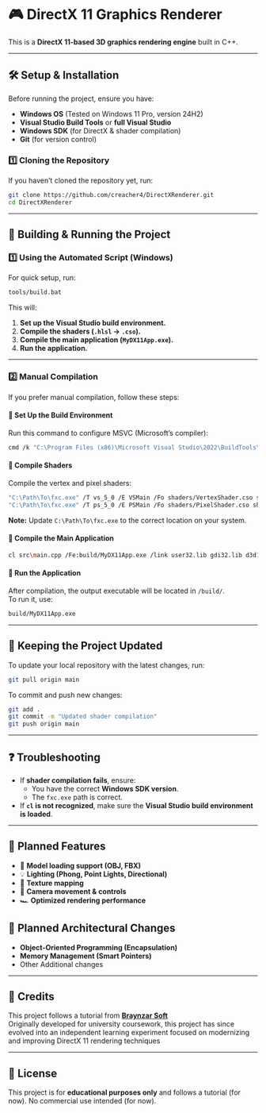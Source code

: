 # 🎮 DirectX 11 Graphics Renderer

This is a **DirectX 11-based 3D graphics rendering engine** built in C++.  

---

## 🛠 **Setup & Installation**
Before running the project, ensure you have:
- **Windows OS** (Tested on Windows 11 Pro, version 24H2)
- **Visual Studio Build Tools** or **full Visual Studio**
- **Windows SDK** (for DirectX & shader compilation)
- **Git** (for version control)

### **1️⃣ Cloning the Repository**
If you haven’t cloned the repository yet, run:

```sh
git clone https://github.com/creacher4/DirectXRenderer.git
cd DirectXRenderer
```

---

## 🚀 **Building & Running the Project**
### **1️⃣ Using the Automated Script (Windows)**
For quick setup, run:

```sh
tools/build.bat
```

This will:
1. **Set up the Visual Studio build environment.**
2. **Compile the shaders (`.hlsl` → `.cso`).**
3. **Compile the main application (`MyDX11App.exe`).**
4. **Run the application.**

---

### **2️⃣ Manual Compilation**
If you prefer manual compilation, follow these steps:

#### **🔹 Set Up the Build Environment**
Run this command to configure MSVC (Microsoft’s compiler):

```sh
cmd /k "C:\Program Files (x86)\Microsoft Visual Studio\2022\BuildTools\VC\Auxiliary\Build\vcvars64.bat"
```

#### **🔹 Compile Shaders**
Compile the vertex and pixel shaders:

```sh
"C:\Path\To\fxc.exe" /T vs_5_0 /E VSMain /Fo shaders/VertexShader.cso shaders/vertexShader.hlsl
"C:\Path\To\fxc.exe" /T ps_5_0 /E PSMain /Fo shaders/PixelShader.cso shaders/pixelShader.hlsl
```

**Note:** Update `C:\Path\To\fxc.exe` to the correct location on your system.

#### **🔹 Compile the Main Application**
```sh
cl src\main.cpp /Fe:build/MyDX11App.exe /link user32.lib gdi32.lib d3d11.lib dxgi.lib d3dcompiler.lib
```

#### **🔹 Run the Application**
After compilation, the output executable will be located in `/build/`.  
To run it, use:
```sh
build/MyDX11App.exe
```

---

## 🔄 **Keeping the Project Updated**
To update your local repository with the latest changes, run:

```sh
git pull origin main
```

To commit and push new changes:

```sh
git add .
git commit -m "Updated shader compilation"
git push origin main
```

---

## ❓ **Troubleshooting**
- If **shader compilation fails**, ensure:
  - You have the correct **Windows SDK version**.
  - The `fxc.exe` path is correct.
- If **`cl` is not recognized**, make sure the **Visual Studio build environment is loaded**.

---

## 🔮 **Planned Features**
- 🌟 **Model loading support (OBJ, FBX)**
- 💡 **Lighting (Phong, Point Lights, Directional)**
- 🎨 **Texture mapping**
- 🎥 **Camera movement & controls**
- 🏎️ **Optimized rendering performance**

## 🔮 **Planned Architectural Changes**
- **Object-Oriented Programming (Encapsulation)**
- **Memory Management (Smart Pointers)**
- Other Additional changes

---

## 📜 **Credits**
This project follows a tutorial from **[Braynzar Soft](https://www.braynzarsoft.net/viewtutorial/q16390-braynzar-soft-directx-11-tutorials)**  
Originally developed for university coursework, this project has since evolved into an independent learning experiment focused on modernizing and improving DirectX 11 rendering techniques

---

## 📌 **License**
This project is for **educational purposes only** and follows a tutorial (for now). No commercial use intended (for now).
